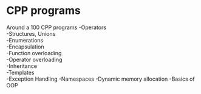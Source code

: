 # CPP programs

Around a 100 CPP programs
-Operators <br/>
-Structures, Unions<br/>
-Enumerations<br/>
-Encapsulation<br/>
-Function overloading<br/>
-Operator overloading<br/>
-Inheritance<br/>
-Templates<br/>
-Exception Handling
-Namespaces
-Dynamic memory allocation
-Basics of OOP
